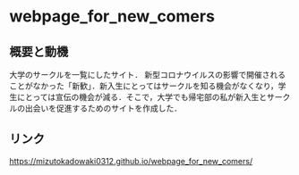 # webpage_for_new_comers

## 概要と動機
大学のサークルを一覧にしたサイト．
新型コロナウイルスの影響で開催されることがなかった「新歓」．新入生にとってはサークルを知る機会がなくなり，学生にとっては宣伝の機会が減る．そこで，大学でも帰宅部の私が新入生とサークルの出会いを促進するためのサイトを作成した．

## リンク
https://mizutokadowaki0312.github.io/webpage_for_new_comers/



